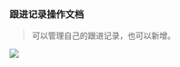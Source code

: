 ﻿<link href="/css/erp_docs.css?v=@ViewBag.Version" rel="stylesheet" />

### 跟进记录操作文档
>可以管理自己的跟进记录，也可以新增。
<img src="/docs/user/images/user009.jpg" />

 
 